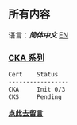 ## 所有内容
语言：***简体中文*** [EN](./)

### [CKA 系列](./cka/way-to-cka)
```bash
Cert    Status  
-----------------
CKA     Init 0/3
CKS     Pending
```
**[点此去留言](https://github.com/ArvinSiChuan/blogs-by-arvinsichuan/issues/new?assignees=ArvinSiChuan&labels=&template=discuss-issue-template.md&title=)**
